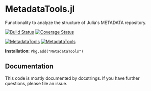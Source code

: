 MetadataTools.jl
================

Functionality to analyze the structure of Julia's METADATA repository.

[![Build Status](https://travis-ci.org/IainNZ/MetadataTools.jl.svg?branch=master)](https://travis-ci.org/IainNZ/MetadataTools.jl)
[![Coverage Status](https://coveralls.io/repos/IainNZ/MetadataTools.jl/badge.svg?branch=master)](https://coveralls.io/r/IainNZ/MetadataTools.jl?branch=master)

[![MetadataTools](http://pkg.julialang.org/badges/MetadataTools_0.3.svg)](http://pkg.julialang.org/?pkg=MetadataTools&ver=0.3)
[![MetadataTools](http://pkg.julialang.org/badges/MetadataTools_0.4.svg)](http://pkg.julialang.org/?pkg=MetadataTools&ver=0.4)

**Installation**: `Pkg.add("MetadataTools")`

## Documentation

This code is mostly documented by docstrings.
If you have further questions, please file an issue.
